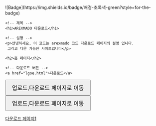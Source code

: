 <html lang="ko">
<head>
    <meta charset="UTF-8">
    <title>AREXMADO 다운로드</title>
</head>
<body>
   ![Badge](https://img.shields.io/badge/배경-초록색-green?style=for-the-badge)

    
    <!-- 제목 -->
    <h1>AREXMADO 다운로드</h1>

    <!-- 설명 -->
    <p>안녕하세요, 이 코드는 arexmado 코드 다운로드 페이지의 설명 입니다.
     그리고 다운 가능한 사이트입니다</p>

   <!-- 홈 -->
    <h2>홈 페이지</h2>

    <!-- 다운로드 버튼 -->
    <a href="lgoe.html">다운로드</a>

  <!-- 업,다운로드 페이지로 이동하는 링크 -->
  <a href="templates/indexs.html">
    <button style="font-size: 18px; padding: 10px 20px;">업로드,다운로드 페이지로 이동</button>
  </a>
</body>
</html>

  <!-- 업1,다운로드 페이지로 이동하는 링크 -->
  <a href="downloads_updated.html">
    <button style="font-size: 18px; padding: 10px 20px;">업로드,다운로드 페이지로 이동</button>
  </a>

  <a href="downloads_updated.html">다운로드 페이지1</a>
  

